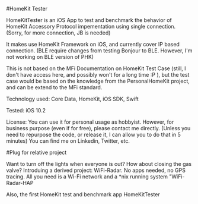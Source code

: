 #HomeKit Tester

HomeKitTester is an iOS App to test and benchmark the behavior of HomeKit Accessory Protocol impementation using single connection. (Sorry, for more connection, JB is needed)

It makes use HomeKit Framework on iOS, and currently cover IP based connection. (BLE require changes from testing Bonjour to BLE. However, I'm not working on BLE version of PHK)

This is not based on the MFi Documentation on HomeKit Test Case (still, I don't have access here, and possibly won't for a long time :P ), but the test case would be based on the knowledge from the PersonalHomeKit project, and can be extend to the MFi standard. 

Technology used: Core Data, HomeKit, iOS SDK, Swift

Tested: iOS 10.2

License: You can use it for personal usage as hobbyist. However, for business purpose (even if for free), please contact me directly. (Unless you need to repurpose the code, or release it, I can allow you to do that in 5 minutes) You can find me on Linkedin, Twitter, etc. 

#Plug for relative project

Want to turn off the lights when everyone is out? How about closing the gas valve? Introduing a derived project: WiFi-Radar. No apps needed, no GPS tracing. All you need is a Wi-Fi network and a *nix running system
<a ref="https://github.com/etwmc/WiFi-RadarHAP">"WiFi-Radar-HAP</a>

Also, the first HomeKit test and benchmark app
<a ref="http://github.com/etwmc/HomeKitTester">HomeKitTester</a>
